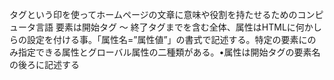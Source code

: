 タグという印を使ってホームページの文章に意味や役割を持たせるためのコンピュータ言語
要素は開始タグ 〜 終了タグまでを含む全体、属性はHTMLに何かしらの設定を付ける事。「属性名=”属性値”」の書式で記述する。特定の要素にのみ指定できる属性とグローバル属性の二種類がある。•属性は開始タグの要素名の後ろに記述する
<html> <base> <head> <link> <style> <title> <title> 属性:　accept accept-charset accesskey action align allow alt async autocapitalizez autocomplete autofocus autoplay background  buffered capture
インライン要素は、コンテンツの流れを分断せずに、要素を定義するタグで囲まれた範囲だけを占有するもの　コンテンツモデルでの違い：一般に、インライン要素はデータや他のインライン要素のみを含みます。ブロック要素をインライン要素の中に置くことはできない.整形での違い：既定では、インライン要素は文書の流れの中で強制的に新しい行から始まりません。一方、ブロックレベル要素は一般的に改行が行われます (ただし、これは CSS を使って変更することができる)
インライン要素:`<a>`　`<abbr>`　`<audio>`　`<b>` `<bdi>` `<bdo>  <br> <button>`ブロック要素　:`<address>` `<article>` `<aside>` `<blockquote>` `<details>` `<dd>` `<div>`